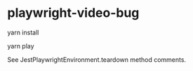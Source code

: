 # playwright-video-bug

yarn install

yarn play


See JestPlaywrightEnvironment.teardown method comments.
